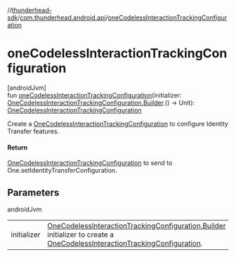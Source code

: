 //[thunderhead-sdk](../../index.md)/[com.thunderhead.android.api](index.md)/[oneCodelessInteractionTrackingConfiguration](one-codeless-interaction-tracking-configuration.md)

# oneCodelessInteractionTrackingConfiguration

[androidJvm]\
fun [oneCodelessInteractionTrackingConfiguration](one-codeless-interaction-tracking-configuration.md)(initializer: [OneCodelessInteractionTrackingConfiguration.Builder](../com.thunderhead.android.api.codeless/-one-codeless-interaction-tracking-configuration/-builder/index.md).() -> Unit): [OneCodelessInteractionTrackingConfiguration](../com.thunderhead.android.api.codeless/-one-codeless-interaction-tracking-configuration/index.md)

Create a [OneCodelessInteractionTrackingConfiguration](../com.thunderhead.android.api.codeless/-one-codeless-interaction-tracking-configuration/index.md) to configure Identity Transfer features.

#### Return

[OneCodelessInteractionTrackingConfiguration](../com.thunderhead.android.api.codeless/-one-codeless-interaction-tracking-configuration/index.md) to send to One.setIdentityTransferConfiguration.

## Parameters

androidJvm

| | |
|---|---|
| initializer | [OneCodelessInteractionTrackingConfiguration.Builder](../com.thunderhead.android.api.codeless/-one-codeless-interaction-tracking-configuration/-builder/index.md) initializer to create a [OneCodelessInteractionTrackingConfiguration](../com.thunderhead.android.api.codeless/-one-codeless-interaction-tracking-configuration/index.md). |
